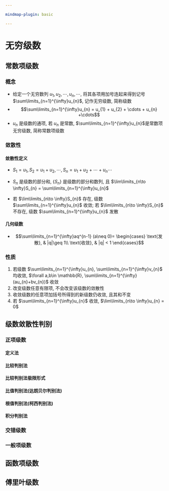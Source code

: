 ```yaml
---

mindmap-plugin: basic

---
```

# 无穷级数

## 常数项级数

### 概念

- 给定一个无穷数列 $u_{1},u_{2},\cdots,u_{n},\cdots$, 将其各项用加号连起来得到记号 $\sum\limits_{n=1}^{\infty}u_{n}$, 记作无穷级数, 简称级数
- $$\sum\limits_{n=1}^{\infty}u_{n} = u_{1} + u_{2} + \cdots + u_{n} +\cdots$$
- $u_{n}$ 是级数的通项, 若 $u_{n}$ 是常数, $\sum\limits_{n=1}^{\infty}u_{n}$是常数项无穷级数, 简称常数项级数

### 敛散性
#### 敛散性定义
- $S_{1} = u_{1}, S_{2} = u_{1}+u_{2},\cdots, S_{n} = u_{1}+u_{2}+\cdots+u_{n}\cdots$
- $S_{n}$ 是级数的部分和, $\{S_{n}\}$ 是级数的部分和数列, 且 $\lim\limits_{n\to \infty}S_{n} = \sum\limits_{n=1}^{\infty}u_{n}$

- 若 $\lim\limits_{n\to \infty}S_{n}$ 存在, 级数 $\sum\limits_{n=1}^{\infty}u_{n}$ 收敛; 若 $\lim\limits_{n\to \infty}S_{n}$ 不存在, 级数 $\sum\limits_{n=1}^{\infty}u_{n}$ 发散

#### 几何级数
- $$\sum\limits_{n=1}^{\infty}aq^{n-1} (a\neq 0)= 
\begin{cases}
    \text{发散}, & |q|\geq 1\\
    \text{收敛}, & |q| < 1
\end{cases}$$

### 性质
1. 若级数 $\sum\limits_{n=1}^{\infty}u_{n}, \sum\limits_{n=1}^{\infty}v_{n}$ 均收敛, $\forall a,b\in \mathbb{R}, \sum\limits_{n=1}^{\infty}(au_{n}+bv_{n})$ 收敛
2. 改变级数任意有限项, 不会改变该级数的敛散性
3. 收敛级数的任意项加括号所得到的新级数仍收敛, 且其和不变
4. 若 $\sum\limits_{n=1}^{\infty}u_{n}$ 收敛, $\lim\limits_{n\to \infty}u_{n} = 0$

## 级数敛散性判别


### 正项级数

#### 定义法 

#### 比较判别法

#### 比较判别法极限形式

#### 比值判别法(达朗贝尔判别法)

#### 根值判别法(柯西判别法)

#### 积分判别法

### 交错级数

### 一般项级数



## 函数项级数

## 傅里叶级数
